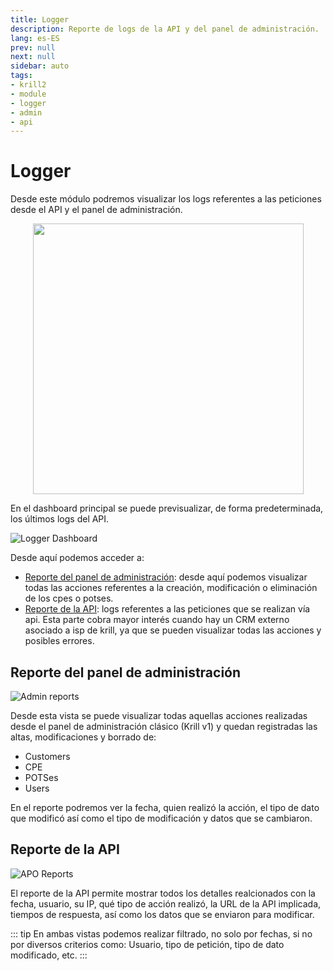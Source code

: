 ```yaml
---
title: Logger
description: Reporte de logs de la API y del panel de administración.
lang: es-ES
prev: null
next: null
sidebar: auto
tags:
- krill2
- module
- logger
- admin
- api
---
```

# Logger

Desde este módulo podremos visualizar los logs referentes a las peticiones desde el API y el panel de administración.

<p align="center"><img src="/img/krill2/logger/00-logger-menu.png" width="433"></p>

En el dashboard principal se puede previsualizar, de forma predeterminada, los últimos logs del API.

![Logger Dashboard](/img/krill2/logger/01-logger-dashboard.png)

Desde aquí podemos acceder a:
- [Reporte del panel de administración](/es/krill2/logger/#reporte-del-panel-de-administracion): desde aquí podemos visualizar todas las acciones referentes a la creación, modificación o eliminación de los cpes o potses.
- [Reporte de la API](/es/krill2/logger/#reporte-de-la-api): logs referentes a las peticiones que se realizan vía api. Esta parte cobra mayor interés cuando hay un CRM externo asociado a isp de krill, ya que se pueden visualizar todas las acciones y posibles errores.


## Reporte del panel de administración

![Admin reports](/img/krill2/logger/02-admin-reports.png)

Desde esta vista se puede visualizar todas aquellas acciones realizadas desde el panel de administración clásico (Krill v1) y quedan registradas las altas, modificaciones y borrado de:

* Customers
* CPE
* POTSes
* Users

En el reporte podremos ver la fecha, quien realizó la acción, el tipo de dato que modificó así como el tipo de modificación y datos que se cambiaron. 

## Reporte de la API

![APO Reports](/img/krill2/logger/03-api-reports.png)

El reporte de la API permite mostrar todos los detalles realcionados con la fecha, usuario, su IP, qué tipo de acción realizó, la URL de la API implicada, tiempos de respuesta, así como los datos que se enviaron para modificar. 

::: tip
En ambas vistas podemos realizar filtrado, no solo por fechas, si no por diversos criterios como: Usuario, tipo de petición, tipo de dato modificado, etc.
:::
